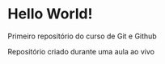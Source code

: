 # Hello World!
 Primeiro repositório do curso de Git e Github

Repositório criado durante uma aula ao vivo